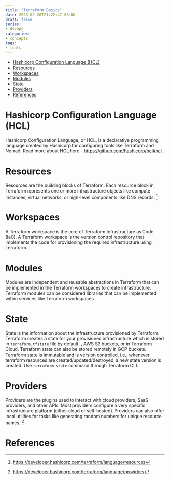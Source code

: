 ```yaml
---
title: "Terraform Basics"
date: 2023-02-26T21:22:47-08:00
draft: false
series:
- devops
categories:
- concepts
tags:
- tools
---
```


<!-- TOC -->
* [Hashicorp Configuration Language (HCL)](#hashicorp-configuration-language--hcl-)
* [Resources](#resources)
* [Workspaces](#workspaces)
* [Modules](#modules)
* [State](#state)
* [Providers](#providers)
* [References](#references)
<!-- TOC -->

# Hashicorp Configuration Language (HCL)
Hashicorp Configuration Language, or HCL, is a declarative programming language created by Hashicorp for configuring tools like Terraform and Nomad.
Read more about HCL here - https://github.com/hashicorp/hcl#hcl.

# Resources
Resources are the building blocks of Terraform. Each resource block in Terraform represents one or more infrastructure objects like compute instances, virtual networks, or high-level components like DNS records. [^1]

# Workspaces
A Terraform workspace is the core of Terraform Infrastructure as Code (IaC). A Terraform workspace is the version control repository that implements the code for provisioning the required infrastructure using Terraform.

# Modules
Modules are independent and reusable abstractions in Terraform that can be implemented in the Terraform workspaces to create infrastructure.
Terraform modules can be considered libraries that can be implemented within services like Terraform workspaces.

# State
State is the information about the infrastructure provisioned by Terraform. Terraform creates a state for your provisioned infrastructure which is stored in `terraform.tfstate` file by default. , AWS S3 buckets, or in Terraform Cloud. Terraform state can also be stored remotely in GCP buckets. Terraform state is immutable and is version controlled, i.e., whenever terraform resources are created/updated/destroyed, a new state version is created.
Use `terraform state` command through Terraform CLI.

# Providers
Providers are the plugins used to interact with cloud providers, SaaS providers, and other APIs. Most providers configure a very specific infrastructure platform (either cloud or self-hosted). Providers can also offer local utilities for tasks like generating random numbers for unique resource names. [^2]

# References
[^1]: https://developer.hashicorp.com/terraform/language/resources
[^2]: https://developer.hashicorp.com/terraform/language/providers

